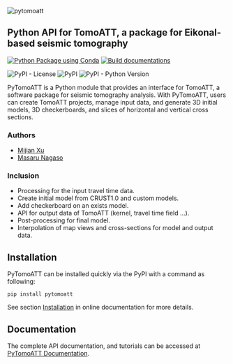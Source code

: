 ![pytomoatt](https://user-images.githubusercontent.com/7437523/222756855-9a178426-a4b1-4522-9022-8db4b017e7d8.png)

## Python API for TomoATT, a package for Eikonal-based seismic tomography


[![Python Package using Conda](https://github.com/MIGG-NTU/PyTomoATT/actions/workflows/build-test-conda.yml/badge.svg?branch=devel)](https://github.com/MIGG-NTU/PyTomoATT/actions/workflows/build-test-conda.yml)
[![Build documentations](https://github.com/MIGG-NTU/PyTomoATT/actions/workflows/build-docs.yml/badge.svg?branch=docs)](https://migg-ntu.github.io/PyTomoATT/)

![PyPI - License](https://img.shields.io/pypi/l/pytomoatt)
![PyPI](https://img.shields.io/pypi/v/pytomoatt)
![PyPI - Python Version](https://img.shields.io/pypi/pyversions/pytomoatt)


PyTomoATT is a Python module that provides an interface for TomoATT, a software package for seismic tomography analysis. With PyTomoATT, users can create TomoATT projects, manage input data, and generate 3D initial models, 3D checkerboards, and slices of horizontal and vertical cross sections.

### Authors
- [Mijian Xu](https://xumijian.me)
- [Masaru Nagaso](https://mnagaso.github.io)

### Inclusion

- Processing for the input travel time data.
- Create initial model from CRUST1.0 and custom models.
- Add checkerboard on an exists model.
- API for output data of TomoATT (kernel, travel time field ...).
- Post-processing for final model.
- Interpolation of map views and cross-sections for model and output data.

## Installation

PyTomoATT can be installed quickly via the PyPI with a command as following:

```
pip install pytomoatt
```

See section [Installation](https://migg-ntu.github.io/PyTomoATT/installation.html) in online documentation for more details.


## Documentation

The complete API documentation, and tutorials can be accessed at [PyTomoATT Documentation](https://migg-ntu.github.io/PyTomoATT/index.html).
